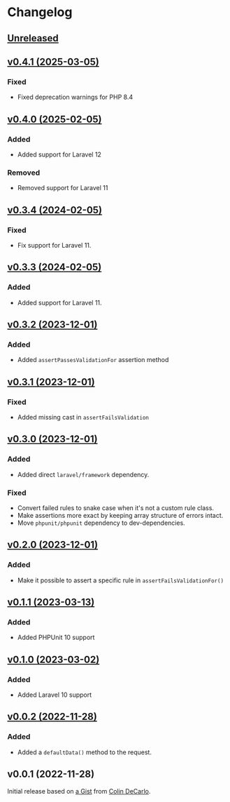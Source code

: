 # Changelog

## [Unreleased](https://github.com/markwalet/laravel-testable-requests/compare/v0.4.1...master)

## [v0.4.1 (2025-03-05)](https://github.com/markwalet/laravel-testable-requests/compare/v0.4.0...v0.4.1)

### Fixed
- Fixed deprecation warnings for PHP 8.4

## [v0.4.0 (2025-02-05)](https://github.com/markwalet/laravel-testable-requests/compare/v0.3.4...v0.4.0)

### Added
- Added support for Laravel 12

### Removed
- Removed support for Laravel 11

## [v0.3.4 (2024-02-05)](https://github.com/markwalet/laravel-testable-requests/compare/v0.3.3...v0.3.4)

### Fixed
- Fix support for Laravel 11.

## [v0.3.3 (2024-02-05)](https://github.com/markwalet/laravel-testable-requests/compare/v0.3.2...v0.3.3)

### Added
- Added support for Laravel 11.

## [v0.3.2 (2023-12-01)](https://github.com/markwalet/laravel-testable-requests/compare/v0.3.1...v0.3.2)

### Added
- Added `assertPassesValidationFor` assertion method

## [v0.3.1 (2023-12-01)](https://github.com/markwalet/laravel-testable-requests/compare/v0.3.0...v0.3.1)

### Fixed
- Added missing cast in `assertFailsValidation`

## [v0.3.0 (2023-12-01)](https://github.com/markwalet/laravel-testable-requests/compare/v0.2.0...v0.3.0)

### Added
- Added direct `laravel/framework` dependency.

### Fixed
- Convert failed rules to snake case when it's not a custom rule class.
- Make assertions more exact by keeping array structure of errors intact.
- Move `phpunit/phpunit` dependency to dev-dependencies.

## [v0.2.0 (2023-12-01)](https://github.com/markwalet/laravel-testable-requests/compare/v0.1.1...v0.2.0)

### Added
- Make it possible to assert a specific rule in `assertFailsValidationFor()`

## [v0.1.1 (2023-03-13)](https://github.com/markwalet/laravel-testable-requests/compare/v0.1.0...v0.1.1)

### Added
- Added PHPUnit 10 support

## [v0.1.0 (2023-03-02)](https://github.com/markwalet/laravel-testable-requests/compare/v0.0.2...v0.1.0)

### Added
- Added Laravel 10 support

## [v0.0.2 (2022-11-28)](https://github.com/markwalet/laravel-testable-requests/compare/v0.0.1...v0.0.2)

### Added
- Added a `defaultData()` method to the request.

## v0.0.1 (2022-11-28)

Initial release based on [a Gist](https://gist.github.com/colindecarlo/9ba9bd6524127fee7580ae66c6d4709d) from [Colin DeCarlo](https://github.com/colindecarlo).